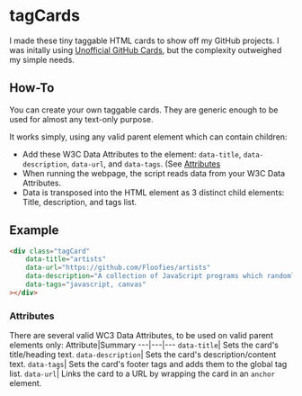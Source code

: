 # tagCards

I made these tiny taggable HTML cards to show off my GitHub projects. I was initally using [Unofficial GitHub Cards](https://github.com/lepture/github-cards), but the complexity outweighed my simple needs.

## How-To

You can create your own taggable cards. They are generic enough to be used for almost any text-only purpose.

It works simply, using any valid parent element which can contain children:
- Add these W3C Data Attributes to the element: `data-title`, `data-description`, `data-url`, and `data-tags`. (See [Attributes](#attributes)
- When running the webpage, the script reads data from your W3C Data Attributes.
- Data is transposed into the HTML element as 3 distinct child elements: Title, description, and tags list.

## Example

```html
<div class="tagCard"
	data-title="artists"
	data-url="https://github.com/Floofies/artists"
	data-description="A collection of JavaScript programs which randomly generate art."
	data-tags="javascript, canvas"
></div>
```

### Attributes

There are several valid WC3 Data Attributes, to be used on valid parent elements only:
Attribute|Summary
---|---|---
`data-title`| Sets the card's title/heading text.
`data-description`| Sets the card's description/content text.
`data-tags`| Sets the card's footer tags and adds them to the global tag list.
`data-url`| Links the card to a URL by wrapping the card in an `anchor` element.
